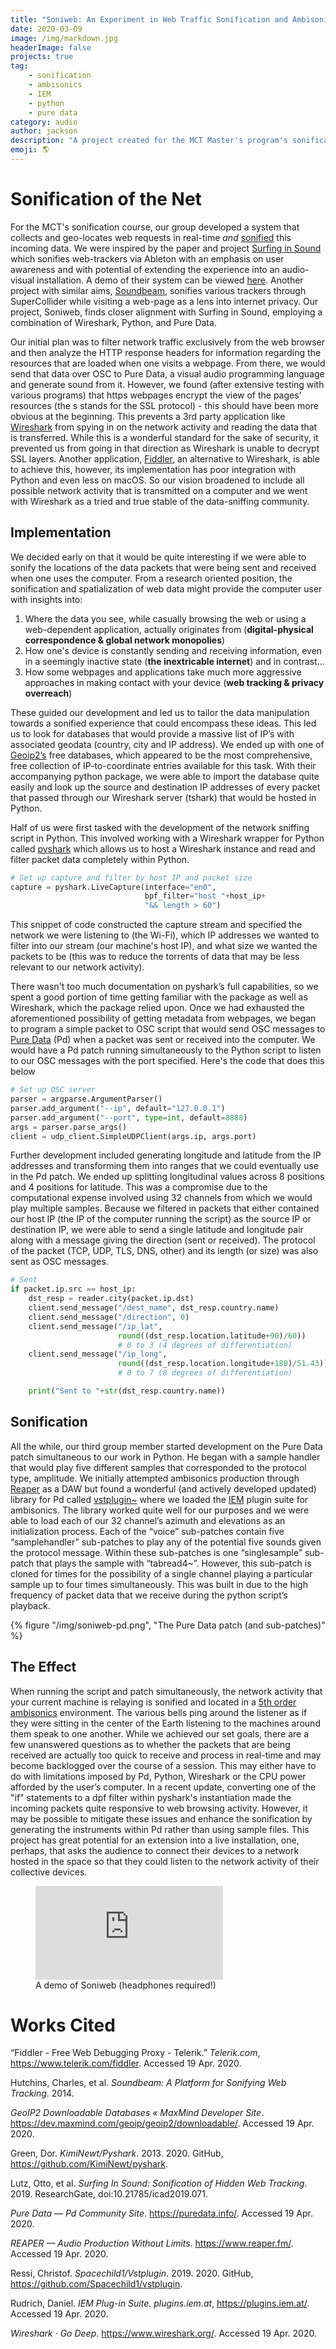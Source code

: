 ```yaml
---
title: "Soniweb: An Experiment in Web Traffic Sonification and Ambisonics"
date: 2020-03-09
image: /img/markdown.jpg
headerImage: false
projects: true
tag:
    - sonification
    - ambisonics
    - IEM
    - python
    - pure data
category: audio
author: jackson
description: "A project created for the MCT Master's program's sonification course"
emoji: 🌎
---
```


# Sonification of the Net

For the MCT's sonification course, our group developed a system that collects and geo-locates web requests in real-time _and_ [sonified](https://en.wikipedia.org/wiki/Sonification) this incoming data. We were inspired by the paper and project [Surfing in Sound](https://www.researchgate.net/publication/334041357_Surfing_In_Sound_Sonification_of_Hidden_Web_Tracking) which sonifies web-trackers via Ableton with an emphasis on user awareness and with potential of extending the experience into an audio-visual installation. A demo of their system can be viewed [here](https://www.youtube.com/watch?v=ug3GfEe801k). Another project with similar aims, [Soundbeam](https://www.researchgate.net/publication/335452963_Soundbeam_a_Platform_for_Sonifying_Web_Tracking), sonifies various trackers through SuperCollider while visiting a web-page as a lens into internet privacy. Our project, Soniweb, finds closer alignment with Surfing in Sound, employing a combination of Wireshark, Python, and Pure Data.

Our initial plan was to filter network traffic exclusively from the web browser and then analyze the HTTP response headers for information regarding the resources that are loaded when one visits a webpage. From there, we would send that data over OSC to Pure Data, a visual audio programming language and generate sound from it. However, we found (after extensive testing with various programs) that https webpages encrypt the view of the pages' resources (the s stands for the SSL protocol) - this should have been more obvious at the beginning. This prevents a 3rd party application like [Wireshark](https://www.wireshark.org/) from spying in on the network activity and reading the data that is transferred. While this is a wonderful standard for the sake of security, it prevented us from going in that direction as Wireshark is unable to decrypt SSL layers. Another application, [Fiddler](https://www.telerik.com/fiddler), an alternative to Wireshark, is able to achieve this, however, its implementation has poor integration with Python and even less on macOS. So our vision broadened to include all possible network activity that is transmitted on a computer and we went with Wireshark as a tried and true stable of the data-sniffing community.

## Implementation

We decided early on that it would be quite interesting if we were able to sonify the locations of the data packets that were being sent and received when one uses the computer. From a research oriented position, the sonification and spatialization of web data might provide the computer user with insights into:

1. Where the data you see, while casually browsing the web or using a web-dependent application, actually originates from (**digital-physical correspondence & global network monopolies**)
2. How one's device is constantly sending and receiving information, even in a seemingly inactive state (**the inextricable internet**) and in contrast...
3. How some webpages and applications take much more aggressive approaches in making contact with your device (**web tracking & privacy overreach**)

These guided our development and led us to tailor the data manipulation towards a sonified experience that could encompass these ideas. This led us to look for databases that would provide a massive list of IP’s with associated geodata (country, city and IP address). We ended up with one of [Geoip2’s](https://dev.maxmind.com/geoip/geoip2/downloadable/) free databases, which appeared to be the most comprehensive, free collection of IP-to-coordinate entries available for this task. With their accompanying python package, we were able to import the database quite easily and look up the source and destination IP addresses of every packet that passed through our Wireshark server (tshark) that would be hosted in Python.

Half of us were first tasked with the development of the network sniffing script in Python. This involved working with a Wireshark wrapper for Python called [pyshark](https://github.com/KimiNewt/pyshark) which allows us to host a Wireshark instance and read and filter packet data completely within Python.

```python
# Set up capture and filter by host IP and packet size
capture = pyshark.LiveCapture(interface="en0",
                              bpf_filter="host "+host_ip+
                              "&& length > 60")
```

This snippet of code constructed the capture stream and specified the network we were listening to (the Wi-Fi), which IP addresses we wanted to filter into our stream (our machine's host IP), and what size we wanted the packets to be (this was to reduce the torrents of data that may be less relevant to our network activity).

There wasn't too much documentation on pyshark’s full capabilities, so we spent a good portion of time getting familiar with the package as well as Wireshark, which the package relied upon. Once we had exhausted the aforementioned possibility of getting metadata from webpages, we began to program a simple packet to OSC script that would send OSC messages to [Pure Data](https://puredata.info/) (Pd) when a packet was sent or received into the computer. We would have a Pd patch running simultaneously to the Python script to listen to our OSC messages with the port specified. Here's the code that does this below

```python
# Set up OSC server
parser = argparse.ArgumentParser()
parser.add_argument("--ip", default="127.0.0.1")
parser.add_argument("--port", type=int, default=8888)
args = parser.parse_args()
client = udp_client.SimpleUDPClient(args.ip, args.port)
```

Further development included generating longitude and latitude from the IP addresses and transforming them into ranges that we could eventually use in the Pd patch. We ended up splitting longitudinal values across 8 positions and 4 positions for latitude. This was a compromise due to the computational expense involved using 32 channels from which we would play multiple samples. Because we filtered in packets that either contained our host IP (the IP of the computer running the script) as the source IP or destination IP, we were able to send a single latitude and longitude pair along with a message giving the direction (sent or received). The protocol of the packet (TCP, UDP, TLS, DNS, other) and its length (or size) was also sent as OSC messages.

```python
# Sent
if packet.ip.src == host_ip:
    dst_resp = reader.city(packet.ip.dst)
    client.send_message("/dest_name", dst_resp.country.name)
    client.send_message("/direction", 0)
    client.send_message("/ip_lat",
                        round((dst_resp.location.latitude+90)/60))
                        # 0 to 3 (4 degrees of differentiation)
    client.send_message("/ip_long",
                        round((dst_resp.location.longitude+180)/51.43))
                        # 0 to 7 (8 degrees of differentiation)

    print("Sent to "+str(dst_resp.country.name))
```

## Sonification

All the while, our third group member started development on the Pure Data patch simultaneous to our work in Python. He began with a sample handler that would play five different samples that corresponded to the protocol type, amplitude. We initially attempted ambisonics production through [Reaper](https://www.reaper.fm/) as a DAW but found a wonderful (and actively developed updated) library for Pd called [vstplugin~](https://github.com/Spacechild1/vstplugin) where we loaded the [IEM](https://plugins.iem.at/) plugin suite for ambisonics. The library worked quite well for our purposes and we were able to load each of our 32 channel’s azimuth and elevations as an initialization process. Each of the “voice” sub-patches contain five “samplehandler” sub-patches to play any of the potential five sounds given the protocol message. Within these sub-patches is one “singlesample” sub-patch that plays the sample with “tabread4~”. However, this sub-patch is cloned for times for the possibility of a single channel playing a particular sample up to four times simultaneously. This was built in due to the high frequency of packet data that we receive during the python script’s playback.

{% figure "/img/soniweb-pd.png", "The Pure Data patch (and sub-patches)" %}

## The Effect

When running the script and patch simultaneously, the network activity that your current machine is relaying is sonified and located in a [5th order ambisonics](https://en.wikipedia.org/wiki/Ambisonics) environment. The various bells ping around the listener as if they were sitting in the center of the Earth listening to the machines around them speak to one another. While we achieved our set goals, there are a few unanswered questions as to whether the packets that are being received are actually too quick to receive and process in real-time and may become backlogged over the course of a session. This may either have to do with limitations imposed by Pd, Python, Wireshark or the CPU power afforded by the user’s computer. In a recent update, converting one of the "if" statements to a dpf filter within pyshark's instantiation made the incoming packets quite responsive to web browsing activity. However, it may be possible to mitigate these issues and enhance the sonification by generating the instruments within Pd rather than using sample files. This project has great potential for an extension into a live installation, one, perhaps, that asks the audience to connect their devices to a network hosted in the space so that they could listen to the network activity of their collective devices.

<figure>
    <div class="iframe-wrapper pd-169">
        <iframe src="https://drive.google.com/file/d/1SvbQL49VJSdYc1OFBi6q53ccDQ52BzUA/preview" frameborder="0" allow="accelerometer; autoplay; encrypted-media; gyroscope; picture-in-picture" allowfullscreen alt="A demo of Soniweb (headphones required!)"></iframe>
    </div>
    <figcaption>A demo of Soniweb (headphones required!)</figcaption>
</figure>

# Works Cited

“Fiddler - Free Web Debugging Proxy - Telerik.” _Telerik.com_, <https://www.telerik.com/fiddler>. Accessed 19 Apr. 2020.

Hutchins, Charles, et al. _Soundbeam: A Platform for Sonifying Web Tracking_. 2014.

_GeoIP2 Downloadable Databases « MaxMind Developer Site_. <https://dev.maxmind.com/geoip/geoip2/downloadable/>. Accessed 19 Apr. 2020.

Green, Dor. _KimiNewt/Pyshark_. 2013. 2020. GitHub, <https://github.com/KimiNewt/pyshark>.

Lutz, Otto, et al. _Surfing In Sound: Sonification of Hidden Web Tracking_. 2019. ResearchGate, doi:10.21785/icad2019.071.

_Pure Data — Pd Community Site_. <https://puredata.info/>. Accessed 19 Apr. 2020.

_REAPER — Audio Production Without Limits_. <https://www.reaper.fm/>. Accessed 19 Apr. 2020.

Ressi, Christof. _Spacechild1/Vstplugin_. 2019. 2020. GitHub, <https://github.com/Spacechild1/vstplugin>.

Rudrich, Daniel. _IEM Plug-in Suite. plugins.iem.at_, <https://plugins.iem.at/>. Accessed 19 Apr. 2020.

_Wireshark · Go Deep_. <https://www.wireshark.org/>. Accessed 19 Apr. 2020.
